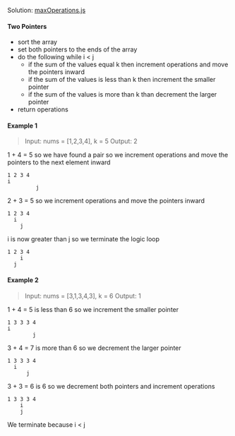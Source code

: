 Solution: [maxOperations.js](maxOperations.js)
#### Two Pointers
- sort the array
- set both pointers to the ends of the array
- do the following while i < j
  - if the sum of the values equal k then increment operations and move the pointers inward
  - if the sum of the values is less than k then increment the smaller pointer
  - if the sum of the values is more than k than decrement the larger pointer
- return operations


#### Example 1
> Input: nums = [1,2,3,4], k = 5
> Output: 2

1 + 4 = 5 so we have found a pair so we increment operations and move the pointers to the next element inward
```
1 2 3 4
i
         j
```
2 + 3 = 5 so we increment operations and move the pointers inward
```
1 2 3 4
  i
    j
```
i is now greater than j so we terminate the logic loop
```
1 2 3 4
    i
  j
```
#### Example 2
> Input: nums = [3,1,3,4,3], k = 6
> Output: 1

1 + 4 = 5 is less than 6 so we increment the smaller pointer
```
1 3 3 3 4
i
        j
```
3 + 4 = 7 is more than 6 so we decrement the larger pointer
```
1 3 3 3 4
  i
      j
```
3 + 3 = 6 is 6 so we decrement both pointers and increment operations
```
1 3 3 3 4
    i
    j
```
We terminate because i < j





